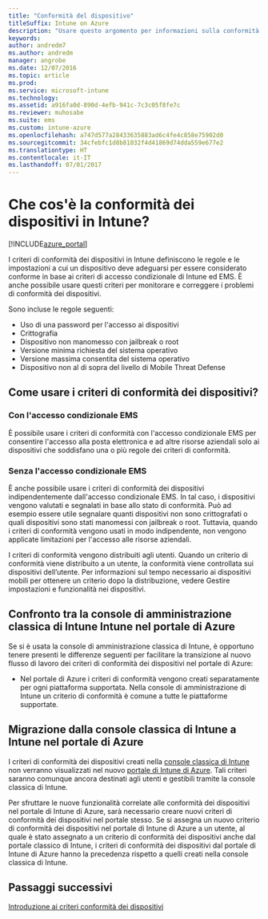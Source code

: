 ```yaml
---
title: "Conformità del dispositivo"
titleSuffix: Intune on Azure
description: "Usare questo argomento per informazioni sulla conformità dei dispositivi in Microsoft Intune\""
keywords: 
author: andredm7
ms.author: andredm
manager: angrobe
ms.date: 12/07/2016
ms.topic: article
ms.prod: 
ms.service: microsoft-intune
ms.technology: 
ms.assetid: a916fa0d-890d-4efb-941c-7c3c05f8fe7c
ms.reviewer: muhosabe
ms.suite: ems
ms.custom: intune-azure
ms.openlocfilehash: a747d577a28433635883ad6c4fe4c858e75902d0
ms.sourcegitcommit: 34cfebfc1d8b81032f4d41869d74dda559e677e2
ms.translationtype: HT
ms.contentlocale: it-IT
ms.lasthandoff: 07/01/2017
---
```

# <a name="what-is-device-compliance-in-intune"></a>Che cos'è la conformità dei dispositivi in Intune?

[!INCLUDE[azure_portal](./includes/azure_portal.md)]

I criteri di conformità dei dispositivi in Intune definiscono le regole e le impostazioni a cui un dispositivo deve adeguarsi per essere considerato conforme in base ai criteri di accesso condizionale di Intune ed EMS. È anche possibile usare questi criteri per monitorare e correggere i problemi di conformità dei dispositivi. 

Sono incluse le regole seguenti:

- Uso di una password per l'accesso ai dispositivi
- Crittografia
- Dispositivo non manomesso con jailbreak o root
- Versione minima richiesta del sistema operativo
- Versione massima consentita del sistema operativo
- Dispositivo non al di sopra del livello di Mobile Threat Defense

<!---##  Concepts
Following are some terms and concepts that are useful to understanding how to use compliance policies.

### Device compliance requirements
Compliance requirements are essentially rules like requiring a device PIN or encryption that you can specify as required or not required for a compliance policy.

### Actions for noncompliance

You can specify what needs to happen when a device is determined as noncompliant. This can be a sequence of actions during a specific time.
When you specify these actions, Intune will automatically initiate them in the sequence you specify. See the following example of a sequence of
actions for a device that continues to be in the noncompliant status for
a week:

-   When the device is first determined to be non-compliant, an email with noncompliant notification is sent to the user.

-   3 days after initial noncompliance state, a follow up reminder is sent to the user.

-   5 days after initial noncompliance state, a final reminder with a notification that access to company resources will be blocked on the device in 2 days if the compliance issues are not remediated is sent to the user.

-   7 days after initial noncompliance state, access to company resources is blocked. This requires that you have conditional access policy that specifies that access from noncompliant devices should    be blocked for services such as Exchange and SharePoint.

### Grace Period

This is the time between when a device is first determined as
noncompliant to when access to company resources on that device is blocked. This time allows for time that the user has to resolve
compliance issues on the device. You can also use this time to create your action sequences to send notifications to the user before their access is blocked.

Remember that you need to implement conditional access policies in addition to compliance policies in order for access to company resources to be blocked.--->

##  <a name="how-should-i-use-a-device-compliance-policy"></a>Come usare i criteri di conformità dei dispositivi?

### <a name="using-ems-conditional-access"></a>Con l'accesso condizionale EMS
È possibile usare i criteri di conformità con l'accesso condizionale EMS per consentire l'accesso alla posta elettronica e ad altre risorse aziendali solo ai dispositivi che soddisfano una o più regole dei criteri di conformità.

### <a name="not-using-ems-conditional-access"></a>Senza l'accesso condizionale EMS
È anche possibile usare i criteri di conformità dei dispositivi indipendentemente dall'accesso condizionale EMS.
In tal caso, i dispositivi vengono valutati e segnalati in base allo stato di conformità. Può ad esempio essere utile segnalare quanti dispositivi non sono crittografati o quali dispositivi sono stati manomessi con jailbreak o root. Tuttavia, quando i criteri di conformità vengono usati in modo indipendente, non vengono applicate limitazioni per l'accesso alle risorse aziendali.

I criteri di conformità vengono distribuiti agli utenti. Quando un criterio di conformità viene distribuito a un utente, la conformità viene controllata sui dispositivi dell’utente. Per informazioni sul tempo necessario ai dispositivi mobili per ottenere un criterio dopo la distribuzione, vedere Gestire impostazioni e funzionalità nei dispositivi.

##  <a name="intune-classic-admin-console-vs-intune-on-the-azure-portal"></a>Confronto tra la console di amministrazione classica di Intune Intune nel portale di Azure

Se si è usata la console di amministrazione classica di Intune, è opportuno tenere presenti le differenze seguenti per facilitare la transizione al nuovo flusso di lavoro dei criteri di conformità dei dispositivi nel portale di Azure:

-   Nel portale di Azure i criteri di conformità vengono creati separatamente per ogni piattaforma supportata. Nella console di amministrazione di Intune un criterio di conformità è comune a tutte le piattaforme supportate.

<!--- -   In the Azure portal, you have the ability to specify actions and notifications that are intiated when a device is determined to be noncompliant. This ability does not exist in the Intune admin console.

-   In the Azure portal, you can set a grace period to allow time for the end-user to get their device back to compliance status before they completely lose the ability to get company data on their device. This is not available in the Intune admin console.--->

##  <a name="migration-from-intune-classic-console-to-intune-on-the-azure-portal"></a>Migrazione dalla console classica di Intune a Intune nel portale di Azure

I criteri di conformità dei dispositivi creati nella [console classica di Intune](https://manage.microsoft.com) non verranno visualizzati nel nuovo [portale di Intune di Azure](https://portal.azure.com). Tali criteri saranno comunque ancora destinati agli utenti e gestibili tramite la console classica di Intune.

Per sfruttare le nuove funzionalità correlate alle conformità dei dispositivi nel portale di Intune di Azure, sarà necessario creare nuovi criteri di conformità dei dispositivi nel portale stesso. Se si assegna un nuovo criterio di conformità dei dispositivi nel portale di Intune di Azure a un utente, al quale è stato assegnato a un criterio di conformità dei dispositivi anche dal portale classico di Intune, i criteri di conformità dei dispositivi dal portale di Intune di Azure hanno la precedenza rispetto a quelli creati nella console classica di Intune.

##  <a name="next-steps"></a>Passaggi successivi

[Introduzione ai criteri conformità dei dispositivi](device-compliance-get-started.md)


<!---### See also

Conditional access--->
